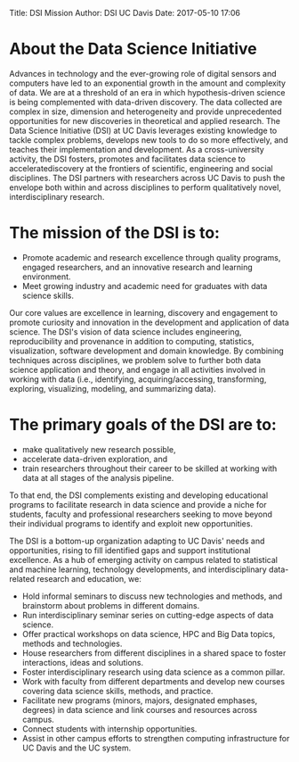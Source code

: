 Title: DSI Mission 
Author: DSI UC Davis
Date: 2017-05-10 17:06

# About the Data Science Initiative
Advances in technology and the ever-growing role of digital sensors and
computers have led to an exponential growth in the amount and complexity of
data. We are at a threshold of an era in which hypothesis-driven science is
being complemented with data-driven discovery. The data collected are complex
in size, dimension and heterogeneity and provide unprecedented opportunities
for new discoveries in theoretical and applied research. The Data Science
Initiative (DSI) at UC Davis leverages existing knowledge to tackle complex
problems, develops new tools to do so more effectively, and teaches their
implementation and development. As a cross-university activity, the DSI
fosters, promotes and facilitates data science to acceleratediscovery at the
frontiers of scientific, engineering and social disciplines. The DSI partners
with researchers across UC Davis to push the envelope both within and across
disciplines to perform qualitatively novel, interdisciplinary research. 

# The mission of the DSI is to:

* Promote academic and research excellence through quality programs, engaged
  researchers, and an innovative research and learning environment.
* Meet growing industry and academic need for graduates with data science
  skills.

Our core values are excellence in learning, discovery and engagement to promote
curiosity and innovation in the development and application of data science.
The DSI's vision of data science includes engineering, reproducibility and
provenance in addition to computing, statistics, visualization, software
development and domain knowledge. By combining techniques across disciplines,
we problem solve to further both data science application and theory, and
engage in all activities involved in working with data (i.e., identifying,
acquiring/accessing, transforming, exploring, visualizing, modeling, and
summarizing data). 

# The primary goals of the DSI are to:
* make qualitatively new research possible, 
* accelerate data-driven exploration, and 
* train researchers throughout their career to be skilled at working with data
  at all stages of the analysis pipeline. 

To that end, the DSI complements existing and developing educational programs
to facilitate research in data science and provide a niche for students,
faculty and professional researchers seeking to move beyond their individual
programs to identify and exploit new opportunities.

The DSI is a bottom-up organization adapting to UC Davis' needs and
opportunities, rising to fill identified gaps and support institutional
excellence. As a hub of emerging activity on campus related to statistical and
machine learning, technology developments, and interdisciplinary data-related
research and education, we:

* Hold informal seminars to discuss new technologies and methods, and
  brainstorm about problems in different domains.
* Run interdisciplinary seminar series on cutting-edge aspects of data
  science.
* Offer practical workshops on data science, HPC and Big Data topics, methods
  and technologies.
* House researchers from different disciplines in a shared space to foster
  interactions, ideas and solutions.
* Foster interdisciplinary research using data science as a common pillar.
* Work with faculty from different departments and develop new courses covering
  data science skills, methods, and practice.
* Facilitate new programs (minors, majors, designated emphases, degrees) in
  data science and link courses and resources across campus.
* Connect students with internship opportunities.
* Assist in other campus efforts to strengthen computing infrastructure for UC
  Davis and the UC system.
